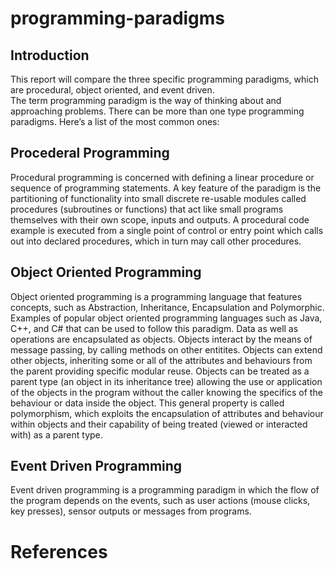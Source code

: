 # programming-paradigms

## Introduction
This report will compare the three specific programming paradigms, which are procedural, object oriented, and event driven.  
The term programming paradigm is the way of thinking about and approaching problems. There can be more than one type programming paradigms. Here’s a list of the most common ones:

## Procederal Programming
Procedural programming is concerned with defining a linear procedure or sequence of programming statements. A key feature of the paradigm is the partitioning of functionality into small discrete re-usable modules called procedures (subroutines or functions) that act like small programs themselves with their own scope, inputs and outputs. A procedural code example is executed from a single point of control or entry point which calls out into declared procedures, which in turn may call other procedures. 

## Object Oriented Programming
Object oriented programming is a programming language that features concepts, such as Abstraction, Inheritance, Encapsulation and Polymorphic. Examples of popular object oriented programming languages such as Java, C++, and C# that can be used to follow this paradigm. Data as well as operations are encapsulated as objects. Objects interact by the means of message passing, by calling methods on other entitites. 
Objects can extend other objects, inheriting some or all of the attributes and behaviours from the parent providing specific modular reuse. Objects can be treated as a parent type (an object in its inheritance tree) allowing the use or application of the objects in the program without the caller knowing the specifics of the behaviour or data inside the object. This general property is called polymorphism, which exploits the encapsulation of attributes and behaviour within objects and their capability of being treated (viewed or interacted with) as a parent type.
## Event Driven Programming
Event driven programming is a programming paradigm in which the flow of the program  depends on the events, such as user actions (mouse clicks, key presses), sensor outputs or messages from programs. 
# References

